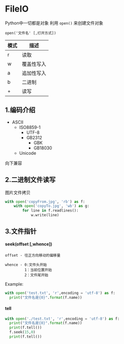 # FileIO
Python中一切都是对象
利用 `open()` 来创建文件对象
```
open('文件名' [,打开方式])
```
|模式|描述|
|---|---|
|r|读取|
|w|覆盖性写入|
|a|追加性写入|
|b|二进制|
|+|读写|

## 1.编码介绍
- ASCII
  - ISO8859-1
    - UTF-8
    - GB2312
      - GBK
      - GB18030
  - Unicode

向下兼容

## 2.二进制文件读写
图片文件拷贝
```python
with open('copyFrom.jpg', 'rb') as f:
    with open('copyTo.jpg', 'wb') as g:
        for line in f.readlines():
            w.write(line)
```

## 3.文件指针
#### seek(offset [,whence])
```
offset - 往正方向移动的偏移量

whence - 0:文件头开始
         1：当前位置开始
         2：文件尾开始
```
Example:
```python
with open('test.txt', 'r',encoding = 'utf-8') as f:
  print("文件名是{0}".format(f.name))
```
#### tell
```python
with open('./test.txt', 'r',encoding = 'utf-8') as f:
  print("文件名是{0}".format(f.name))
  print(f.tell())
  f.seek(15,0)
  print(f.tell())
```